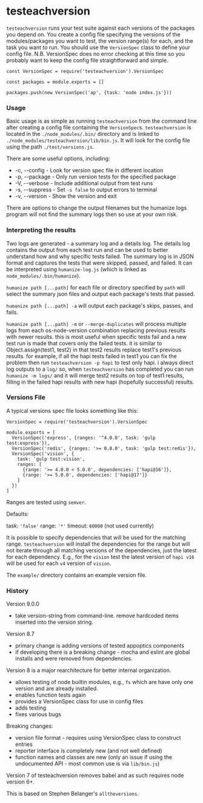 # testeachversion

`testeachversion` runs your test suite against each versions of the packages you depend on. You create a config file specifying the versions of the modules/packages you want to test, the version range(s) for each, and the task you want to run. You should use the `VersionSpec` class to define your config file. N.B. VersionSpec does no error checking at this time so you probably want to keep the config file straightforward and simple.

```
const VersionSpec = require('testeachversion').VersionSpec

const packages = module.exports = []

packages.push(new VersionSpec('ap', {task: 'node index.js'}))

```


### Usage

Basic usage is as simple as running `testeachversion` from the command line after creating a config file containing the `VersionSpec`s. `testeachversion` is located in the `./node_modules/.bin/` directory and is linked to `./node_modules/testeachversion/lib/bin.js`. It will look for the config file using the path `./test/versions.js`.

There are some useful options, including:

- -c, --config - Look for version spec file in different location
- -p, --package - Only run version tests for the specified package
- -V, --verbose - Include additional output from test runs
- -s, --suppress - Set `-s false` to output errors to terminal
- -v, --version - Show the version and exit

There are options to change the output filenames but the humanize logs program will not find the summary logs then so use at your own risk.

### Interpreting the results

Two logs are generated - a summary log and a details log. The details log contains the output from each test run and can be used to better understand how and why specific tests failed. The summary log is in JSON format and captures the tests that were skipped, passed, and failed. It can be interpreted using `humanize-log.js` (which is linked as `node_modules/.bin/humanize`).

`humanize path [...path]` for each file or directory specified by `path` will select the summary json files and output each package's tests that passed.

`humanize path [...path] -a` will output each package's skips, passes, and fails.

`humanize path [...path] -m` or `--merge-duplicates` will process multiple logs from each os-node-version
combination replacing previous results with newer results. this is most useful when specific tests fail
and a new test run is made that covers only the failed tests. it is similar to Object.assign(test1, test2)
in that test2 results replace test1's previous results. for example, if all the hapi tests failed in test1
you can fix the problem then run `testeachversion -p hapi` to test only hapi. i always direct log outputs to
a `log/` so, when `testeachversion` has completed you can run `humanize -m logs/` and it will merge test2
results on top of test1 results, filling in the failed hapi results with new hapi (hopefully successful)
results.


### Versions File

A typical versions spec file looks something like this:

```
VersionSpec = require('testeachversion').VersionSpec

module.exports = [
  VersionSpec('express', {ranges: '^4.0.0', task: 'gulp test:express'}),
  VersionSpec('redis', {ranges: '>= 0.8.0', task: 'gulp test:redis'}),
  VersionSpec('vision', {
    task: 'gulp test:vision',
    ranges: [
      {range: '>= 4.0.0 < 5.0.0', dependencies: ['hapi@16']},
      {range: '>= 5.0.0', dependencies: ['hapi@17']}
    ]
  })
]
```

Ranges are tested using `semver`.

Defaults:

task: `'false'`
range: `'*'`
timeout: `60000` (not used currently)

It is possible to specify dependencies that will be used for the matching range. `testeachversion` will install
the dependencies for the range but will not iterate through all matching versions of the dependencies, just the
latest for each dependency. E.g., for the `vision` test the latest version of `hapi v16` will be used for each
`v4` version of `vision`.

The `example/` directory contains an example version file.


### History

Version 9.0.0
- take version-string from command-line. remove hardcoded items inserted into the version string.

Version 8.7
- primary change is adding versions of tested appoptics components
- if developing there is a breaking change - mocha and eslint are global installs and were removed from dependencies.

Version 8 is a major rearchitecture for better internal organization.
- allows testing of node builtin modules, e.g., `fs` which are have only one version and are already installed.
- enables function tests again
- provides a VersionSpec class for use in config files
- adds testing
- fixes various bugs

Breaking changes:
- version file format - requires using VersionSpec class to construct entries
- reporter interface is completely new (and not well defined)
- function names and classes are new (only an issue if using the undocumented API - most common use is via `lib/bin.js`)


Version 7 of testeachversion removes babel and as such requires node version 6+.


This is based on Stephen Belanger's `alltheversions`.
